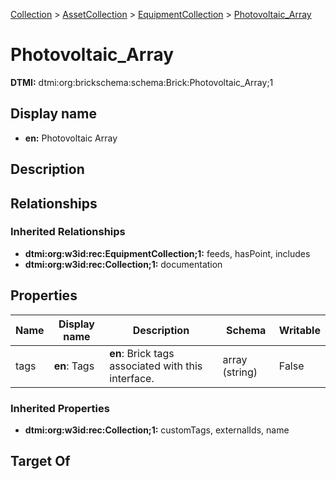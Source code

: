 [Collection](../../Collection.md) > [AssetCollection](../AssetCollection.md) > [EquipmentCollection](EquipmentCollection.md) > [Photovoltaic_Array](.)
# Photovoltaic_Array
**DTMI:** dtmi:org:brickschema:schema:Brick:Photovoltaic_Array;1
## Display name
- **en:** Photovoltaic Array
## Description
## Relationships
### Inherited Relationships
* **dtmi:org:w3id:rec:EquipmentCollection;1:** feeds, hasPoint, includes
* **dtmi:org:w3id:rec:Collection;1:** documentation
## Properties
|Name|Display name|Description|Schema|Writable|
|-|-|-|-|-|
|tags|**en**: Tags|**en**: Brick tags associated with this interface.|array (string)|False|
### Inherited Properties
* **dtmi:org:w3id:rec:Collection;1:** customTags, externalIds, name
## Target Of

